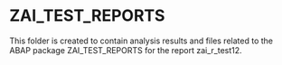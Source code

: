 # ZAI_TEST_REPORTS

This folder is created to contain analysis results and files related to the ABAP package ZAI_TEST_REPORTS for the report zai_r_test12.